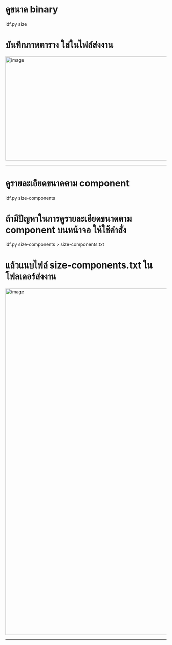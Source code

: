 # ดูขนาด binary
idf.py size

# บันทึกภาพตาราง ใส่ในไฟล์ส่งงาน
<img width="602" height="324" alt="image" src="https://github.com/user-attachments/assets/0e246e3c-ee65-4cd6-a7d4-6617dfa68f6f" />

---

# ดูรายละเอียดขนาดตาม component
idf.py size-components

# ถ้ามีปัญหาในการดูรายละเอียดขนาดตาม component บนหน้าจอ ให้ใช้คำสั่ง
idf.py size-components > size-components.txt

# แล้วแนบไฟล์ size-components.txt ในโฟลเดอร์ส่งงาน
<img width="1920" height="1080" alt="image" src="https://github.com/user-attachments/assets/091afee2-9b87-4eaf-9c9b-6351de29fe84" />

---

